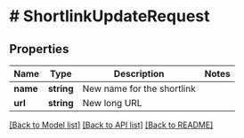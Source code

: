 # # ShortlinkUpdateRequest

## Properties

Name | Type | Description | Notes
------------ | ------------- | ------------- | -------------
**name** | **string** | New name for the shortlink |
**url** | **string** | New long URL |

[[Back to Model list]](../../README.md#models) [[Back to API list]](../../README.md#endpoints) [[Back to README]](../../README.md)
